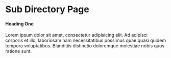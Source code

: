 Sub Directory Page
==================

#### Heading One

Lorem ipsum dolor sit amet, consectetur adipisicing elit. 
Ad adipisci corporis et illo, laboriosam nam necessitatibus possimus quae quasi quidem tempora voluptatibus. 
Blanditiis distinctio doloremque molestiae nobis quos ratione sunt.

